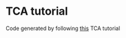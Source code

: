 # TCA tutorial

Code generated by following [this](https://pointfreeco.github.io/swift-composable-architecture/main/tutorials/meetcomposablearchitecture/) TCA tutorial
